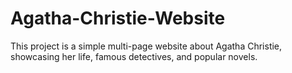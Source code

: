 # Agatha-Christie-Website
This project is a simple multi-page website about Agatha Christie, showcasing her life, famous detectives, and popular novels.
